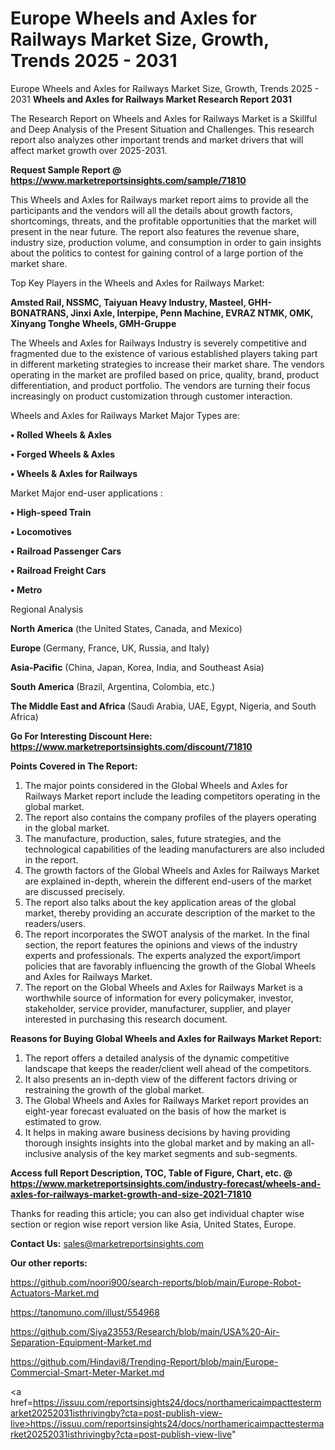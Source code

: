 # Europe Wheels and Axles for Railways Market Size, Growth, Trends 2025 - 2031
Europe Wheels and Axles for Railways Market Size, Growth, Trends 2025 - 2031
<strong>Wheels and Axles for Railways Market Research Report 2031</strong>

The Research Report on Wheels and Axles for Railways Market is a Skillful and Deep Analysis of the Present Situation and Challenges. This research report also analyzes other important trends and market drivers that will affect market growth over 2025-2031.

<strong>Request Sample Report @ <a href=https://www.marketreportsinsights.com/sample/71810>https://www.marketreportsinsights.com/sample/71810</a></strong>

This Wheels and Axles for Railways market report aims to provide all the participants and the vendors will all the details about growth factors, shortcomings, threats, and the profitable opportunities that the market will present in the near future. The report also features the revenue share, industry size, production volume, and consumption in order to gain insights about the politics to contest for gaining control of a large portion of the market share.

Top Key Players in the Wheels and Axles for Railways Market:

<strong>Amsted Rail, NSSMC, Taiyuan Heavy Industry, Masteel, GHH-BONATRANS, Jinxi Axle, Interpipe, Penn Machine, EVRAZ NTMK, OMK, Xinyang Tonghe Wheels, GMH-Gruppe</strong>

The Wheels and Axles for Railways Industry is severely competitive and fragmented due to the existence of various established players taking part in different marketing strategies to increase their market share. The vendors operating in the market are profiled based on price, quality, brand, product differentiation, and product portfolio. The vendors are turning their focus increasingly on product customization through customer interaction.

Wheels and Axles for Railways Market Major Types are:

<strong>• Rolled Wheels & Axles

• Forged Wheels & Axles

• Wheels & Axles for Railways</strong>

Market Major end-user applications :

<strong>• High-speed Train

• Locomotives

• Railroad Passenger Cars

• Railroad Freight Cars

• Metro</strong>

Regional Analysis

</u><strong><b>North America</b></strong> (the United States, Canada, and Mexico)

<strong><b>Europe </b></strong>(Germany, France, UK, Russia, and Italy)

<strong><b>Asia-Pacific</b></strong> (China, Japan, Korea, India, and Southeast Asia)

<strong><b>South America</b></strong> (Brazil, Argentina, Colombia, etc.)

<strong><b>The Middle East and Africa</b></strong> (Saudi Arabia, UAE, Egypt, Nigeria, and South Africa)

<strong>Go For Interesting Discount Here: <a href=https://www.marketreportsinsights.com/discount/71810>https://www.marketreportsinsights.com/discount/71810</a></strong>

<strong>Points Covered in The Report:</strong>
<ol>
  <li>The major points considered in the Global Wheels and Axles for Railways Market report include the leading competitors operating in the global market.</li>
  <li>The report also contains the company profiles of the players operating in the global market.</li>
  <li>The manufacture, production, sales, future strategies, and the technological capabilities of the leading manufacturers are also included in the report.</li>
  <li>The growth factors of the Global Wheels and Axles for Railways Market are explained in-depth, wherein the different end-users of the market are discussed precisely.</li>
  <li>The report also talks about the key application areas of the global market, thereby providing an accurate description of the market to the readers/users.</li>
  <li>The report incorporates the SWOT analysis of the market. In the final section, the report features the opinions and views of the industry experts and professionals. The experts analyzed the export/import policies that are favorably influencing the growth of the Global Wheels and Axles for Railways Market.</li>
  <li>The report on the Global Wheels and Axles for Railways Market is a worthwhile source of information for every policymaker, investor, stakeholder, service provider, manufacturer, supplier, and player interested in purchasing this research document.</li>
</ol>
<strong>Reasons for Buying Global Wheels and Axles for Railways Market Report:</strong>

<ol>
  <li>The report offers a detailed analysis of the dynamic competitive landscape that keeps the reader/client well ahead of the competitors.</li>
  <li>It also presents an in-depth view of the different factors driving or restraining the growth of the global market.</li>
  <li>The Global Wheels and Axles for Railways Market report provides an eight-year forecast evaluated on the basis of how the market is estimated to grow.</li>
  <li>It helps in making aware business decisions by having providing thorough insights insights into the global market and by making an all-inclusive analysis of the key market segments and sub-segments.</li>
</ol>
<strong>Access full Report Description, TOC, Table of Figure, Chart, etc. @ <a href=https://www.marketreportsinsights.com/industry-forecast/wheels-and-axles-for-railways-market-growth-and-size-2021-71810>https://www.marketreportsinsights.com/industry-forecast/wheels-and-axles-for-railways-market-growth-and-size-2021-71810</a></strong>


Thanks for reading this article; you can also get individual chapter wise section or region wise report version like Asia, United States, Europe.

<strong>Contact Us:</strong>
sales@marketreportsinsights.com

<strong>Our other reports:</strong>

<a href=https://github.com/noori900/search-reports/blob/main/Europe-Robot-Actuators-Market.md>https://github.com/noori900/search-reports/blob/main/Europe-Robot-Actuators-Market.md</a>

<a href=https://tanomuno.com/illust/554968>https://tanomuno.com/illust/554968</a>

<a href=https://github.com/Siya23553/Research/blob/main/USA%20-Air-Separation-Equipment-Market.md>https://github.com/Siya23553/Research/blob/main/USA%20-Air-Separation-Equipment-Market.md</a>

<a href=https://github.com/Hindavi8/Trending-Report/blob/main/Europe-Commercial-Smart-Meter-Market.md>https://github.com/Hindavi8/Trending-Report/blob/main/Europe-Commercial-Smart-Meter-Market.md</a>

<a href=https://issuu.com/reportsinsights24/docs/northamericaimpacttestermarket20252031isthrivingby?cta=post-publish-view-live>https://issuu.com/reportsinsights24/docs/northamericaimpacttestermarket20252031isthrivingby?cta=post-publish-view-live</a>"
